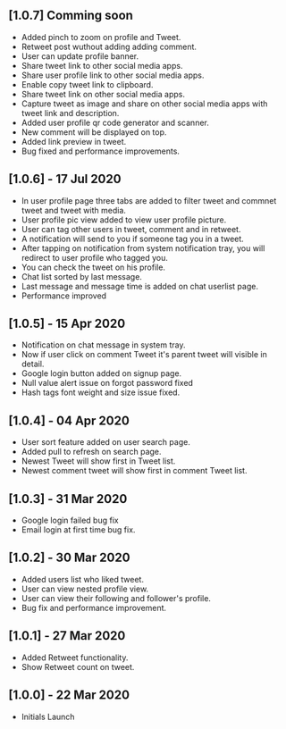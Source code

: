## [1.0.7] Comming soon
* Added pinch to zoom on profile and Tweet.
* Retweet post wuthout adding adding comment.
* User can update profile banner.
* Share tweet link to other social media apps.
* Share user profile link to other social media apps.
* Enable copy tweet link to clipboard.
* Share tweet link on other social media apps.
* Capture tweet as image and share on other social media apps with tweet link and description.
* Added user profile qr code generator and scanner.
* New comment will be displayed on top.
* Added link preview in tweet.
* Bug fixed and performance improvements.
## [1.0.6] - 17 Jul 2020

* In user profile page three tabs are added to filter tweet and commnet tweet and tweet with media.
* User profile pic view added to view user profile picture.
* User can tag other users in tweet, comment and in retweet.
* A notification will send to you if someone tag you in a tweet.
* After tapping on notification from system notification tray, you will redirect to user profile who tagged you.
* You can check the tweet on his profile.
* Chat list sorted by last message.
* Last message and message time is added on chat userlist page.
* Performance improved

## [1.0.5] - 15 Apr 2020

* Notification on chat message in system tray.
* Now if user click on comment Tweet it's parent tweet will visible in detail.
* Google login button added on signup page.
* Null value alert issue on forgot password fixed
* Hash tags font weight and size issue fixed.

## [1.0.4] - 04 Apr 2020

* User sort feature added on user search page.
* Added pull to refresh on search page.
* Newest Tweet will show first in Tweet list.
* Newest comment tweet will show first in comment Tweet list.

## [1.0.3] - 31 Mar 2020

* Google login failed bug fix
* Email login at first time bug fix.

## [1.0.2] - 30 Mar 2020

* Added users list who liked tweet.
* User can view nested profile view.
* User can view their following and follower's profile.
* Bug fix and performance improvement.

## [1.0.1] - 27 Mar 2020

* Added Retweet functionality.
* Show Retweet count on tweet.

## [1.0.0] - 22 Mar 2020

* Initials Launch